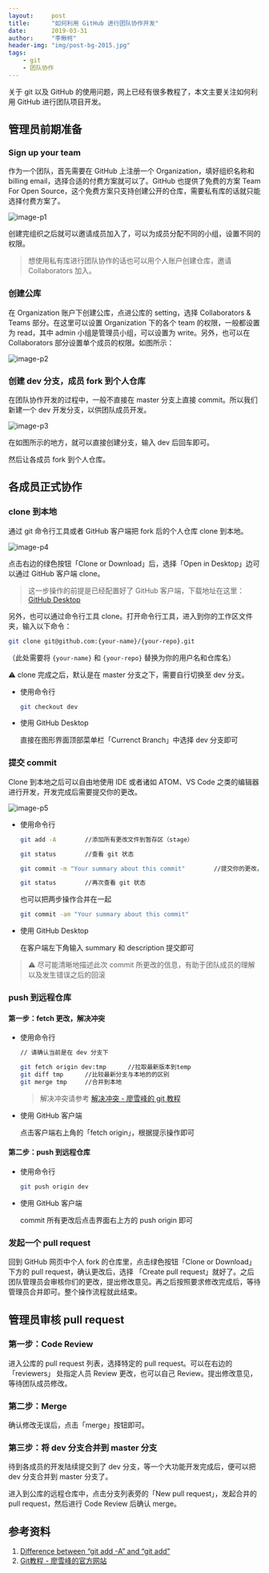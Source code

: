```yaml
---
layout:     post
title:      "如何利用 GitHub 进行团队协作开发"
date:       2019-03-31
author:     "李楸柯"
header-img: "img/post-bg-2015.jpg"
tags:
    - git
    - 团队协作
---
```


关于 git 以及 GitHub 的使用问题，网上已经有很多教程了，本文主要关注如何利用 GitHub 进行团队项目开发。

## 管理员前期准备

### Sign up your team

作为一个团队，首先需要在 GitHub 上注册一个 Organization，填好组织名称和 billing email，选择合适的付费方案就可以了。GitHub 也提供了免费的方案 Team For Open Source，这个免费方案只支持创建公开的仓库，需要私有库的话就只能选择付费方案了。

![image-p1](/Blog-Share/img/1903/04/Hivol/p1.png)

创建完组织之后就可以邀请成员加入了，可以为成员分配不同的小组，设置不同的权限。

> 想使用私有库进行团队协作的话也可以用个人账户创建仓库，邀请 Collaborators 加入。

### 创建公库

在 Organization 账户下创建公库，点进公库的 setting，选择 Collaborators & Teams 部分。在这里可以设置 Organization 下的各个 team 的权限，一般都设置为 read，其中 admin 小组是管理员小组，可以设置为 write。另外，也可以在 Collaborators 部分设置单个成员的权限。如图所示：

![image-p2](/Blog-Share/img/1903/04/Hivol/p2.png)

### 创建 dev 分支，成员 fork 到个人仓库

在团队协作开发的过程中，一般不直接在 master 分支上直接 commit。所以我们新建一个 dev 开发分支，以供团队成员开发。

![image-p3](/Blog-Share/img/1903/04/Hivol/p3.png)

在如图所示的地方，就可以直接创建分支，输入 dev 后回车即可。

然后让各成员 fork 到个人仓库。

## 各成员正式协作

### clone 到本地

通过 git 命令行工具或者 GitHub 客户端把 fork 后的个人仓库 clone 到本地。

![image-p4](/Blog-Share/img/1903/04/Hivol/p4.png)

点击右边的绿色按钮「Clone or Download」后，选择「Open in Desktop」边可以通过 GitHub 客户端 clone。

> 这一步操作的前提是已经配置好了 GitHub 客户端，下载地址在这里：[GitHub Desktop](<https://desktop.github.com/>)

另外，也可以通过命令行工具 clone。打开命令行工具，进入到你的工作区文件夹，输入以下命令：

```bash
git clone git@github.com:{your-name}/{your-repo}.git
```

（此处需要将 `{your-name}` 和 `{your-repo}` 替换为你的用户名和仓库名）



⚠️ clone 完成之后，默认是在 master 分支之下，需要自行切换至 dev 分支。

- 使用命令行

  ```bash
  git checkout dev
  ```

- 使用 GitHub Desktop

  直接在图形界面顶部菜单栏「Currenct Branch」中选择 dev 分支即可

### 提交 commit

Clone 到本地之后可以自由地使用 IDE 或者诸如 ATOM、VS Code 之类的编辑器进行开发，开发完成后需要提交你的更改。

![image-p5](/Blog-Share/img/1903/04/Hivol/p5.jpeg)

- 使用命令行

  ```bash
  git add -A		//添加所有更改文件到暂存区（stage）
  
  git status		//查看 git 状态
  
  git commit -m "Your summary about this commit"		//提交你的更改，引号内的内容需自定义
  
  git status		//再次查看 git 状态
  ```

  也可以把两步操作合并在一起

  ```bash
  git commit -am "Your summary about this commit"
  ```

- 使用 GitHub Desktop

  在客户端左下角输入 summary 和 description 提交即可

> ⚠️ 尽可能清晰地描述此次 commit 所更改的信息，有助于团队成员的理解以及发生错误之后的回滚

### push 到远程仓库

#### 第一步：fetch 更改，解决冲突

- 使用命令行

  ```bash
  // 请确认当前是在 dev 分支下
  
  git fetch origin dev:tmp		//拉取最新版本到temp
  git diff tmp 		//比较最新分支与本地的的区别
  git merge tmp		//合并到本地
  ```

  > 解决冲突请参考 [解决冲突 - 廖雪峰的 git 教程](<https://www.liaoxuefeng.com/wiki/0013739516305929606dd18361248578c67b8067c8c017b000/001375840202368c74be33fbd884e71b570f2cc3c0d1dcf000>)

- 使用 GitHub 客户端

  点击客户端右上角的「fetch origin」，根据提示操作即可

#### 第二步：push 到远程仓库

- 使用命令行

  ```bash
  git push origin dev
  ```

- 使用 GitHub 客户端

  commit 所有更改后点击界面右上方的 push origin 即可

### 发起一个 pull request

回到 GitHub 网页中个人 fork 的仓库里，点击绿色按钮「Clone or Download」下方的 pull request，确认更改后，选择 「Create pull request」就好了。之后团队管理员会审核你们的更改，提出修改意见。再之后按照要求修改完成后，等待管理员合并即可。整个操作流程就此结束。

## 管理员审核 pull request

### 第一步：Code Review

进入公库的 pull request 列表，选择特定的 pull request。可以在右边的「reviewers」 处指定人员 Review 更改，也可以自己 Review。提出修改意见，等待团队成员修改。

### 第二步：Merge

确认修改无误后，点击「merge」按钮即可。

### 第三步：将 dev 分支合并到 master 分支

待到各成员的开发陆续提交到了 dev 分支，等一个大功能开发完成后，便可以把 dev 分支合并到 master 分支了。

进入到公库的远程仓库中，点击分支列表旁的「New pull request」，发起合并的 pull request，然后进行 Code Review 后确认 merge。





## 参考资料

1. [Difference between “git add -A” and “git add”](https://stackoverflow.com/questions/572549/difference-between-git-add-a-and-git-add)
2. [Git教程 - 廖雪峰的官方网站](<https://www.liaoxuefeng.com/wiki/0013739516305929606dd18361248578c67b8067c8c017b000>)

